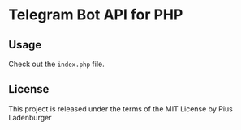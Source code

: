 # Telegram Bot API for PHP

## Usage
Check out the `index.php` file.

## License
This project is released under the terms of the MIT License by Pius Ladenburger